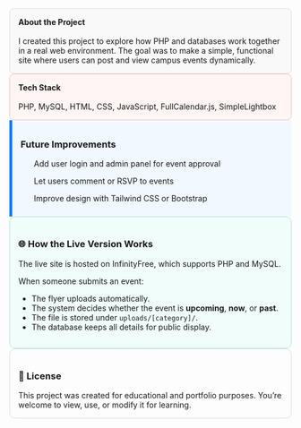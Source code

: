 <div style="border: 1px solid #ddd; border-radius: 8px; padding: 15px; background-color: #f9f9f9;">
<b>About the Project</b><br><br>
I created this project to explore how PHP and databases work together in a real web environment.  
The goal was to make a simple, functional site where users can post and view campus events dynamically.  
</div>

<div style="border: 1px solid #f4c2c2; border-radius: 8px; padding: 15px; background-color: #fff5f5;">
<b>Tech Stack</b><br><br>
PHP, MySQL, HTML, CSS, JavaScript, FullCalendar.js, SimpleLightbox  
</div>

<div style="border-left: 5px solid #007BFF; padding: 10px 15px; background-color: #f1f8ff;">
<h3>Future Improvements</h3>
<ol>
Add user login and admin panel for event approval

Let users comment or RSVP to events

Improve design with Tailwind CSS or Bootstrap
</ol>
</div>

<div style="border: 1px solid #b2dfdb; border-radius: 10px; padding: 15px; background-color: #f0fdfa;"> <h3>🌐 How the Live Version Works</h3>

The live site is hosted on InfinityFree, which supports PHP and MySQL.

When someone submits an event:

<ul> <li>The flyer uploads automatically.</li> <li>The system decides whether the event is <b>upcoming</b>, <b>now</b>, or <b>past</b>.</li> <li>The file is stored under <code>uploads/[category]/</code>.</li> <li>The database keeps all details for public display.</li> </ul> </div>


<div style="border: 1px solid #dcdcdc; border-radius: 10px; padding: 15px; background-color: #fdfdfd;"> <h3>📄 License</h3> This project was created for educational and portfolio purposes. You’re welcome to view, use, or modify it for learning. </div>
